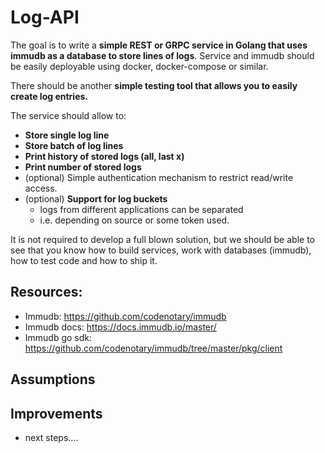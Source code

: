 # Log-API

The goal is to write a **simple REST or GRPC service in Golang that uses immudb as a database to store lines of logs**.
Service and immudb should be easily deployable using docker, docker-compose or similar.

There should be another **simple testing tool that allows you to easily create log entries.**

The service should allow to:
- **Store single log line**
- **Store batch of log lines**
- **Print history of stored logs (all, last x)**
- **Print number of stored logs**
- (optional) Simple authentication mechanism to restrict read/write access.
- (optional) **Support for log buckets**
    - logs from different applications can be separated
    - i.e. depending on source or some token used.

It is not required to develop a full blown solution, but we should be able to see that you know how to build services, work with databases (immudb), how to test code and how to ship it.

## Resources:
- Immudb: https://github.com/codenotary/immudb
- Immudb docs: https://docs.immudb.io/master/
- Immudb go sdk: https://github.com/codenotary/immudb/tree/master/pkg/client

## Assumptions


## Improvements
- next steps....